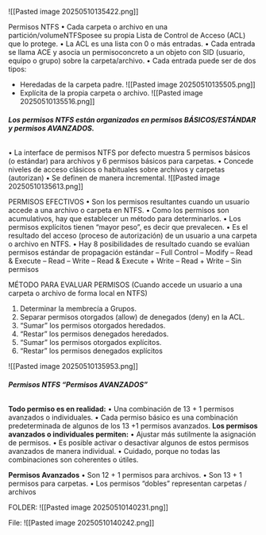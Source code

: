 

![[Pasted image 20250510135422.png]]


Permisos NTFS
• Cada carpeta o archivo en una partición/volumeNTFSposee su propia Lista de Control de Acceso (ACL) que lo protege.
• La ACL es una lista con 0 o más entradas. 
• Cada entrada se llama ACE y asocia un permisoconcreto a un objeto con SID (usuario, equipo o grupo) sobre la carpeta/archivo. 
• Cada entrada puede ser de dos tipos: 
- Heredadas de la carpeta padre.  ![[Pasted image 20250510135505.png]]
- Explícita de la propia carpeta o archivo. ![[Pasted image 20250510135516.png]]


###### **Los permisos NTFS están organizados en permisos BÁSICOS/ESTÁNDAR y permisos AVANZADOS.**

• La interface de permisos NTFS por defecto muestra 5 permisos básicos (o estándar) para archivos y 6 permisos básicos para carpetas. 
• Concede niveles de acceso clásicos o habituales sobre archivos y carpetas (autorizan) 
• Se definen de manera incremental.
![[Pasted image 20250510135613.png]]


PERMISOS EFECTIVOS 
• Son los permisos resultantes cuando un usuario accede a una archivo o carpeta en NTFS. 
• Como los permisos son acumulativos, hay que establecer un método para determinarlos. 
• Los permisos explícitos tienen “mayor peso”, es decir que prevalecen. 
• Es el resultado del acceso (proceso de autorización) de un usuario a una carpeta o archivo en NTFS. 
• Hay 8 posibilidades de resultado cuando se evalúan permisos estándar de propagación estándar – Full Control 
– Modify 
– Read & Execute 
– Read 
– Write 
– Read & Execute + Write
– Read + Write 
– Sin permisos


MÉTODO PARA EVALUAR PERMISOS (Cuando accede un usuario a una carpeta o archivo de forma local en NTFS) 
1. Determinar la membrecía a Grupos. 
2. Separar permisos otorgados (allow) de denegados (deny) en la ACL. 
3. “Sumar” los permisos otorgados heredados. 
4. “Restar” los permisos denegados heredados. 
5. “Sumar” los permisos otorgados explícitos. 
6. “Restar” los permisos denegados explícitos

![[Pasted image 20250510135953.png]]

###### **Permisos NTFS “Permisos AVANZADOS”** 

**Todo permiso es en realidad:** 
	• Una combinación de 13 + 1 permisos avanzados o individuales. 
	• Cada permiso básico es una combinación predeterminada de algunos de los 13 +1 permisos avanzados. 
**Los permisos avanzados o individuales permiten:** 
	• Ajustar más sutilmente la asignación de permisos. 
	• Es posible activar o desactivar algunos de estos permisos avanzados de manera individual. 
	• Cuidado, porque no todas las combinaciones son coherentes o útiles.

**Permisos Avanzados** 
• Son 12 + 1 permisos para archivos. 
• Son 13 + 1 permisos para carpetas. 
• Los permisos “dobles” representan carpetas / archivos


FOLDER:
![[Pasted image 20250510140231.png]]


File:
![[Pasted image 20250510140242.png]]

